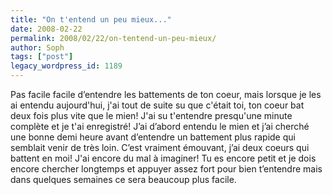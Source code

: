 ```yaml
---
title: "On t'entend un peu mieux..."
date: 2008-02-22
permalink: 2008/02/22/on-tentend-un-peu-mieux/
author: Soph
tags: ["post"]
legacy_wordpress_id: 1189
---
```


Pas facile facile d’entendre les battements de ton coeur, mais lorsque je les ai entendu aujourd'hui, j'ai tout de suite su que c'était toi, ton coeur bat deux fois plus vite que le mien! J'ai su t'entendre presqu'une minute complète et je t'ai enregistré! J’ai d’abord entendu le mien et j’ai cherché une bonne demi heure avant d’entendre un battement plus rapide qui semblait venir de très loin. C’est vraiment émouvant, j’ai deux coeurs qui battent en moi! J'ai encore du mal à imaginer! Tu es encore petit et je dois encore chercher longtemps et appuyer assez fort pour bien t’entendre mais dans quelques semaines ce sera beaucoup plus facile.

<!-- excerpt -->
